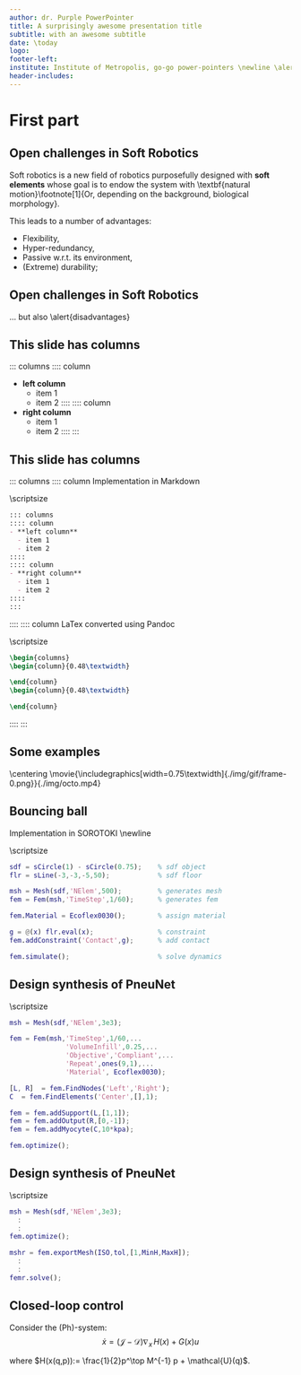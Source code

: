 ```yaml
---
author: dr. Purple PowerPointer
title: A surprisingly awesome presentation title
subtitle: with an awesome subtitle
date: \today
logo: 
footer-left: 
institute: Institute of Metropolis, go-go power-pointers \newline \alert{\href{mailto:p.p.pointer@gogo.edu}{p.p.pointer@gogo.edu}}
header-includes: 
---
```


# First part

## Open challenges in Soft Robotics
 Soft robotics is a new field of robotics purposefully designed with **soft elements** whose goal is to endow the system with \textbf{natural motion}\footnote[1]{Or, depending on the background, biological morphology}.

 This leads to a number of advantages:

 - Flexibility,
 - Hyper-redundancy,
 - Passive w.r.t. its environment,
 - (Extreme) durability;


## Open challenges in Soft Robotics
 ... but also \alert{disadvantages}


## This slide has columns

::: columns
:::: column
- **left column**
  - item 1
  - item 2
::::
:::: column
- **right column**
  - item 1
  - item 2
::::
:::

## This slide has columns

::: columns
:::: column
Implementation in Markdown 

\scriptsize
```markdown
::: columns
:::: column
- **left column**
  - item 1
  - item 2
::::
:::: column
- **right column**
  - item 1
  - item 2
::::
:::
```
::::
:::: column
LaTex converted using Pandoc

\scriptsize
``` latex
\begin{columns}
\begin{column}{0.48\textwidth}

\end{column}
\begin{column}{0.48\textwidth}

\end{column}
```
::::
:::


## Some examples

\centering
\movie{\includegraphics[width=0.75\textwidth]{./img/gif/frame-0.png}}{./img/octo.mp4}

<!-- \movie{\includegraphics[width=5cm]{./img/gif/frame-0.png}}{} -->

<!-- \animategraphics[width=\textwidth,controls,palindrome]{36}{./img/gif/frame-}{0}{67} -->

<!-- ![Wow! An octopus](./img/octo.gif){ height=120px } -->

## Bouncing ball

Implementation in SOROTOKI \newline

\scriptsize
```matlab
sdf = sCircle(1) - sCircle(0.75);    % sdf object
flr = sLine(-3,-3,-5,50);            % sdf floor

msh = Mesh(sdf,'NElem',500);         % generates mesh
fem = Fem(msh,'TimeStep',1/60);      % generates fem  

fem.Material = Ecoflex0030();        % assign material

g = @(x) flr.eval(x);                % constraint
fem.addConstraint('Contact',g);      % add contact

fem.simulate();                      % solve dynamics
```

## Design synthesis of PneuNet

\scriptsize
```matlab
msh = Mesh(sdf,'NElem',3e3);  

fem = Fem(msh,'TimeStep',1/60,...
              'VolumeInfill',0.25,...
              'Objective','Compliant',...
              'Repeat',ones(9,1),...
              'Material', Ecoflex0030);     

[L, R]  = fem.FindNodes('Left','Right'); 
C  = fem.FindElements('Center',[],1);

fem = fem.addSupport(L,[1,1]);
fem = fem.addOutput(R,[0,-1]);
fem = fem.addMyocyte(C,10*kpa);              

fem.optimize(); 
```

## Design synthesis of PneuNet

\scriptsize
```matlab
msh = Mesh(sdf,'NElem',3e3);          
  :
  :
fem.optimize(); 
```

```matlab
mshr = fem.exportMesh(ISO,tol,[1,MinH,MaxH]);          
  :
  :
femr.solve(); 
```


## Closed-loop control

Consider the (Ph)-system:
$$\dot{x} = (\mathcal{J} - \mathcal{D}) \nabla_{\!x}\,H(x) + G(x) u$$

where $H(x(q,p)):= \frac{1}{2}p^\top M^{-1} p + \mathcal{U}(q)$.
